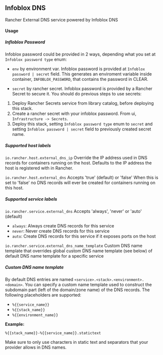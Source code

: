 ## Infoblox DNS

Rancher External DNS service powered by Infoblox DNS

#### Usage

##### Infloblox Password

Infoblox password could be provided in 2 ways, depending what you set at `Infoblox password type` enum:

- `env` by environment var. Infoblox password is provided at `Infoblox password | secret` field. This generates an enviroment variable inside container, `INFOBLOX_PASSWORD`, that contains the password in CLEAR.

- `secret` by rancher secret. Infoblox password is provided by a Rancher Secret to secure it. You should do previous steps to use secrets:
1. Deploy Rancher Secrets service from library catalog, before deploying this  stack.
2. Create a rancher secret with your infoblox password. From ui, `Infrastructure -> Secrets`.
3. Deploy this stack, setting `Infoblox password type` enum to `secret`  and setting `Infoblox password | secret` field to previously created secret name.

##### Supported host labels

`io.rancher.host.external_dns_ip`
Override the IP address used in DNS records for containers running on the host. Defaults to the IP address the host is registered with in Rancher.

`io.rancher.host.external_dns`
Accepts 'true' (default) or 'false'
When this is set to 'false' no DNS records will ever be created for containers running on this host.

##### Supported service labels

`io.rancher.service.external_dns`
Accepts 'always', 'never' or 'auto' (default)
- `always`: Always create DNS records for this service
- `never`: Never create DNS records for this service
- `auto`: Create DNS records for this service if it exposes ports on the host

`io.rancher.service.external_dns_name_template`
Custom DNS name template that overrides global custom DNS name template (see below) of default DNS name template for a specific service

##### Custom DNS name template

By default DNS entries are named `<service>.<stack>.<environment>.<domain>`.
You can specify a custom name template used to construct the subdomain part (left of the domain/zone name) of the DNS records. The following placeholders are supported:

* `%{{service_name}}`
* `%{{stack_name}}`
* `%{{environment_name}}`

**Example:**

`%{{stack_name}}-%{{service_name}}.statictext`

Make sure to only use characters in static text and separators that your provider allows in DNS names.